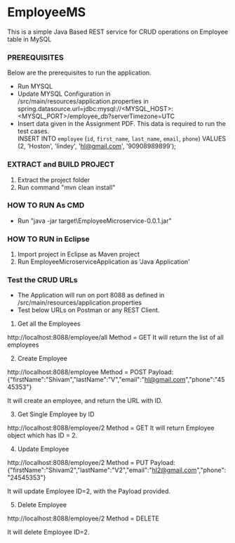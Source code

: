 # EmployeeMS
This is a simple Java Based REST service for CRUD operations on Employee table in MySQL

### PREREQUISITES
Below are the prerequisites to run the application.

* Run MYSQL
* Update MYSQL Configuration in /src/main/resources/application.properties in spring.datasource.url=jdbc:mysql://<MYSQL_HOST>:<MYSQL_PORT>/employee_db?serverTimezone=UTC
* Insert data given in the Assignment PDF. This data is required to run the test cases. <br >
INSERT INTO `employee` (`id`, `first_name`, `last_name`, `email`, `phone`) VALUES
(2, 'Hoston', 'lindey', 'hl@gmail.com', '90908989899');

### EXTRACT and BUILD PROJECT

1. Extract the project folder 
2. Run command "mvn clean install"

### HOW TO RUN As CMD

* Run "java -jar target\EmployeeMicroservice-0.0.1.jar"

### HOW TO RUN in Eclipse

1. Import project in Eclipse as Maven project
2. Run EmployeeMicroserviceApplication as 'Java Application'

### Test the CRUD URLs

* The Application will run on port 8088 as defined in /src/main/resources/application.properties
* Test below URLs on Postman or any REST Client.

1. Get all the Employees

  http://localhost:8088/employee/all
  Method = GET
  It will return the list of all employees
  
2. Create Employee
 
  http://localhost:8088/employee
  Method = POST
  Payload: {"firstName":"Shivam","lastName":"V","email":"hl@gmail.com","phone":"4545353"}
  
  It will create an employee, and return the URL with ID.
  
3. Get Single Employee by ID

  http://localhost:8088/employee/2
  Method = GET
  It will return Employee object which has ID = 2.

4. Update Employee

  http://localhost:8088/employee/2
  Method = PUT
  Payload: {"firstName":"Shivam2","lastName":"V2","email":"hl2@gmail.com","phone":"24545353"}
  
  It will update Employee ID=2, with the Payload provided.
  
5. Delete Employee

  http://localhost:8088/employee/2
  Method = DELETE
  
  It will delete Employee ID=2.
